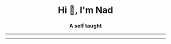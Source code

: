 <h1 align="center">Hi 👋, I'm Nad</h1>
<h3 align="center">A self taught</h3>

---------------------
---------------------